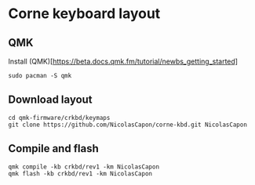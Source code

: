 # Corne keyboard layout

## QMK

Install (QMK)[https://beta.docs.qmk.fm/tutorial/newbs_getting_started]
```
sudo pacman -S qmk
```

## Download layout
```
cd qmk-firmware/crkbd/keymaps
git clone https://github.com/NicolasCapon/corne-kbd.git NicolasCapon
```

## Compile and flash
```
qmk compile -kb crkbd/rev1 -km NicolasCapon
qmk flash -kb crkbd/rev1 -km NicolasCapon
```

